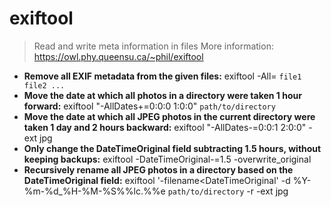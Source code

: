 # exiftool
> Read and write meta information in files
> More information: <https://owl.phy.queensu.ca/~phil/exiftool>
- **Remove all EXIF metadata from the given files:**
exiftool -All= `file1 file2 ...`
- **Move the date at which all photos in a directory were taken 1 hour forward:**
exiftool "-AllDates+=0:0:0 1:0:0" `path/to/directory`
- **Move the date at which all JPEG photos in the current directory were taken 1 day and 2 hours backward:**
exiftool "-AllDates-=0:0:1 2:0:0" -ext jpg
- **Only change the DateTimeOriginal field subtracting 1.5 hours, without keeping backups:**
exiftool -DateTimeOriginal-=1.5 -overwrite_original
- **Recursively rename all JPEG photos in a directory based on the DateTimeOriginal field:**
exiftool '-filename<DateTimeOriginal' -d %Y-%m-%d_%H-%M-%S%%lc.%%e `path/to/directory` -r -ext jpg

